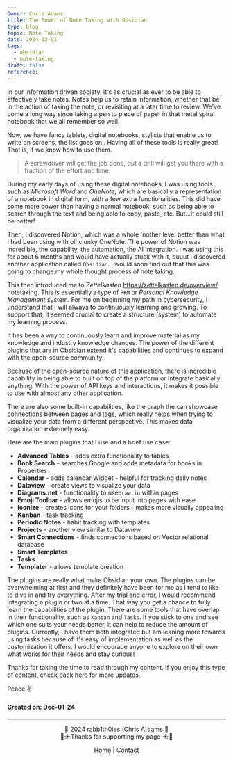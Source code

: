 ```yaml
---
Owner: Chris Adams
title: The Power of Note Taking with Obsidian
type: blog
topic: Note Taking
date: 2024-12-01
tags:
  - obsidian
  - note-taking
draft: false
reference:
---
```

In our information driven society, it's as crucial as ever to be able to effectively take notes. Notes help us to retain information, whether that be in the action of taking the note, or revisiting at a later time to review. We've come a long way since taking a pen to piece of paper in that metal spiral notebook that we all remember so well.

Now, we have fancy tablets, digital notebooks, stylists that enable us to write on screens, the list goes on.. Having all of these tools is really great! That is, if we know how to use them. 

> A screwdriver will get the job done,  but a drill will get you there with a fraction of the effort and time.

During my early days of using these digital notebooks, I was using tools such as *Microsoft Word* and *OneNote*, which are basically a representation of a notebook in digital form, with a few extra functionalities. This did have some more power than having a normal notebook, such as being able to search through the text and being able to copy, paste, etc. But...it could still be better!

Then, I discovered Notion, which was a whole 'nother level better than what I had been using with ol' clunky OneNote. The power of Notion was incredible, the capability, the automation, the AI integration. I was using this for about 6 months and would have actually stuck with it, buuut I discovered another application called `Obsidian`. I would soon find out that this was going to change my whole thought process of note taking.

This then introduced me to *Zettelkasten* https://zettelkasten.de/overview/ notetaking. This is essentially a type of `PKM` or *Personal Knowledge Management* system. For me on beginning my path in cybersecurity, I understand that I will always to continuously learning and growing. To support that, it seemed crucial to create a structure (system) to automate my learning process. 

It has been a way to continuously learn and improve material as my knowledge and industry knowledge changes. The power of the different plugins that are in Obsidian extend it's capabilities and continues to expand with the open-source community.

Because of the open-source nature of this application, there is incredible capability in being able to built on top of the platform or integrate basically anything. With the power of API keys and interactions, it makes it possible to use with almost any other application. 

There are also some built-in capabilities, like the graph the can showcase connections between pages and tags, which really helps when trying to visualize your data from a different perspective. This makes data organization extremely easy. 

Here are the main plugins that I use and a brief use case:

* **Advanced Tables** - adds extra functionality to tables
* **Book Search** - searches Google and adds metadata for books in Properties
* **Calendar** - adds calendar Widget - helpful for tracking daily notes
* **Dataview** - create views to visualize your data
* **Diagrams.net** - functionality to use`draw.io` within pages
* **Emoji Toolbar** - allows emojis to be input into pages with ease
* **Iconize** - creates icons for your folders - makes more visually appealing
* **Kanban** - task tracking
* **Periodic Notes** - habit tracking with templates
* **Projects** - another view similar to Dataview
* **Smart Connections** - finds connections based on Vector relational database
* **Smart Templates**
* **Tasks**
* **Templater** - allows template creation

The plugins are really what make Obsidian your own. The plugins can be overwhelming at first and they definitely have been for me as I tend to like to dive in and try everything. After my trial and error, I would recommend integrating a plugin or two at a time. That way you get a chance to fully learn the capabilities of the plugin. There are some tools that have overlap in their functionality, such as `Kanban` and `Tasks`. If you stick to one and see which one suits your needs better, it can help to reduce the amount of plugins. Currently, I have them both integrated but am leaning more towards using tasks because of it's easy of implementation as well as the customization it offers. I would encourage anyone to explore on their own what works for their needs and stay curious!


<div class="neon-line"></div>

Thanks for taking the time to read through my content. If you enjoy this type of content, check back here for more updates. 

Peace ✌️

#### Created on: Dec-01-24
---

<div style="text-align: center;">
	<div class="gradient-text">👾 2024 rabb1th0les (Chris A)dams 👾</div> 
	🌴☀Thanks for supporting my page ☀🌴
	<nav>
		<ul style="list-style: none; padding: 0;">
			<div style="text-align: center;">
				<li><a href="index.html">Home</a> | <a href="Contact.html">Contact</a></li>
			</div>
		</ul>
	</nav>	
</div>
